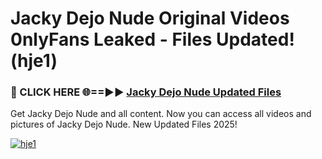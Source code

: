 # Jacky Dejo Nude Original Videos 0nlyFans Leaked - Files Updated! (hje1)

<h3>🔴 CLICK HERE 🌐==►► <a href="https://tinyurl.com/yrmya6cz" rel="nofollow">Jacky Dejo Nude Updated Files</a></h3>

Get Jacky Dejo Nude and all content. Now you can access all videos and pictures of Jacky Dejo Nude. New Updated Files 2025!

[![hje1](https://i.imgur.com/FMdXYCs.gif)](https://tinyurl.com/yrmya6cz)
